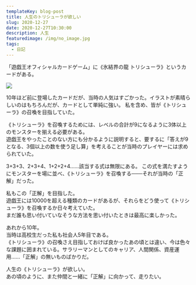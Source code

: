 ```yaml
---
templateKey: blog-post
title: 人生のトリシューラが欲しい
slug: 2020-12-27
date: 2020-12-27T10:30:00
description: 人生
featuredimage: /img/no_image.jpg
tags:
  - 日記
---
```

「遊戯王オフィシャルカードゲーム」に《氷結界の龍 トリシューラ》というカードがある。

![](/img/tri.jpg)

10年ほど前に登場したカードだが、当時の人気はすごかった。イラストが素晴らしいのはもちろんだが、カードとして単純に強い。
私を含め、皆が《トリシューラ》の召喚を目指していた。

《トリシューラ》を召喚するためには、レベルの合計が9になるように3体以上のモンスターを揃える必要がある。\
遊戯王をやったことのない方にも分かるように説明すると、要するに「答えが9となる、3個以上の数を使う足し算」を考えることが当時のプレイヤーには求められていた。  

3+3+3、2+3+4、1+2+2+4……該当する式は無限にある。
この式を満たすようにモンスターを場に並べ、《トリシューラ》を召喚する───それが当時の「正解」だった。  

私もこの「正解」を目指した。\
遊戯王には10000を超える種類のカードがあるが、それらをどう使って《トリシューラ》を召喚するか日々考えていた。\
まだ誰も思い付いていなそうな方法を思い付いたときは最高に楽しかった。

あれから10年。\
当時は高校生だった私も社会人5年目である。\
《トリシューラ》の召喚さえ目指しておけば良かったあの頃とは違い、今は色々な課題に囲まれている。サラリーマンとしてのキャリア、人間関係、資産運用……「正解」の無いものばかりだ。  

人生の《トリシューラ》が欲しい。\
あの頃のように、また仲間と一緒に「正解」に向かって、走りたい。